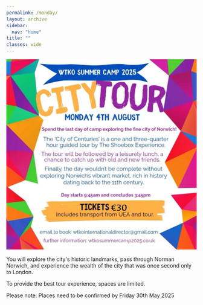 ```yaml
---
permalink: /monday/
layout: archive
sidebar:
  nav: "home"
title: ""
classes: wide
---
```

![Norwich City Tour](../assets/images/city_tour.jpeg "Norwich City Tour")


You will explore the city's historic landmarks, pass through Norman Norwich, and experience the wealth of the city that was once second only to London.

To provide the best tour experience, spaces are limited. 

Please note: Places need to be confirmed by Friday 30th May 2025
